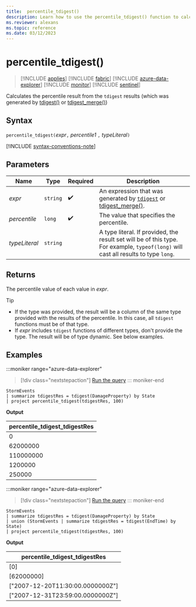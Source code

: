 ```yaml
---
title:  percentile_tdigest()
description: Learn how to use the percentile_tdigest() function to calculate the percentile value of an expression.
ms.reviewer: alexans
ms.topic: reference
ms.date: 03/12/2023
---
```

# percentile_tdigest()

> [!INCLUDE [applies](../includes/applies-to-version/applies.md)] [!INCLUDE [fabric](../includes/applies-to-version/fabric.md)] [!INCLUDE [azure-data-explorer](../includes/applies-to-version/azure-data-explorer.md)] [!INCLUDE [monitor](../includes/applies-to-version/monitor.md)] [!INCLUDE [sentinel](../includes/applies-to-version/sentinel.md)]

Calculates the percentile result from the `tdigest` results (which was generated by [tdigest()](tdigest-aggregation-function.md) or [tdigest_merge()](tdigest-merge-aggregation-function.md))

## Syntax

`percentile_tdigest(`*expr*`,` *percentile1* `,` *typeLiteral*`)`

[!INCLUDE [syntax-conventions-note](../includes/syntax-conventions-note.md)]

## Parameters

|Name|Type|Required|Description|
|--|--|--|--|
|*expr*| `string` | :heavy_check_mark:|An expression that was generated by [`tdigest`](tdigest-aggregation-function.md) or [tdigest_merge()](tdigest-merge-aggregation-function.md).|
|*percentile*| `long` | :heavy_check_mark:|The value that specifies the percentile.|
|*typeLiteral*| `string` ||A type literal. If provided, the result set will be of this type. For example, `typeof(long)` will cast all results to type `long`.

## Returns

The percentile value of each value in *expr*.

>[!TIP]
>
>* If the type was provided, the result will be a column of the same type provided with the results of the percentile. In this case, all `tdigest` functions must be of that type.
>* If *expr* includes `tdigest` functions of different types, don't provide the type. The result will be of type dynamic. See below examples.

## Examples

:::moniker range="azure-data-explorer"
> [!div class="nextstepaction"]
> <a href="https://dataexplorer.azure.com/clusters/help/databases/Samples?query=H4sIAAAAAAAAAwsuyS/KdS1LzSsp5qpRKC7NzU0syqxKVShJyUxPLS4JSi1WsIVxNFwScxPTUwOK8gtSi0oqNRWSKhWCSxJLUoE6C4rys1KTSxSAMslAwzJzUuNhuhBG6SgYGhhoAgDlVqxicwAAAA==" target="_blank">Run the query</a>
::: moniker-end

```kusto
StormEvents
| summarize tdigestRes = tdigest(DamageProperty) by State
| project percentile_tdigest(tdigestRes, 100)
```

**Output**

|percentile_tdigest_tdigestRes|
|---|
|0|
|62000000|
|110000000|
|1200000|
|250000|

:::moniker range="azure-data-explorer"
> [!div class="nextstepaction"]
> <a href="https://dataexplorer.azure.com/clusters/help/databases/Samples?query=H4sIAAAAAAAAA4XNsQrCQBAE0N6v2DIHFvED0plePHs5kyGsuHdhbxOI5OO9JlxpOTDzxltS6VdEy6ed8iISlL8gG3lCtjsydUdorkHChJumGWqbo9dG3oKhLJfIKVLjK0d/uT6ODxZUxxVo1vTGYFQuhsLwB8+jX5EzXdrW/QA/si5TvAAAAA==" target="_blank">Run the query</a>
::: moniker-end

```kusto
StormEvents
| summarize tdigestRes = tdigest(DamageProperty) by State
| union (StormEvents | summarize tdigestRes = tdigest(EndTime) by State)
| project percentile_tdigest(tdigestRes, 100)
```

**Output**

|percentile_tdigest_tdigestRes|
|---|
|[0]|
|[62000000]|
|["2007-12-20T11:30:00.0000000Z"]|
|["2007-12-31T23:59:00.0000000Z"]|
